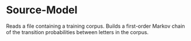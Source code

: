 # Source-Model
Reads a file containing a training corpus.
Builds a first-order Markov chain of the transition probabilities between letters in the corpus.
